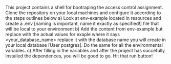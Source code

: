 This project contains a shell for bootraping the access control assignment. Clone the repository on 
your local machines and configure it according to the steps outlines below
        a) Look at env-example located in resources and create a .env [naming is important, name it exactly as specified!] file that will be local to your environment
        b) Add the content from env-example but replace with the actual values for exaple where it says <your_database_name> replace it with the database name you will 
           create in your local database [User postgres]. Do the same for all the environmental variables.
        c) After filling in the variables and after the project has succefully installed the dependences, you will be good to go. Hit that run button!
